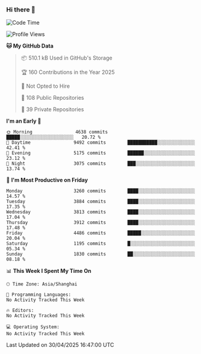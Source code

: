 ### Hi there 👋

<!--
**qbosen/qbosen** is a ✨ _special_ ✨ repository because its `README.md` (this file) appears on your GitHub profile.

Here are some ideas to get you started:

- 🔭 I’m currently working on ...
- 🌱 I’m currently learning ...
- 👯 I’m looking to collaborate on ...
- 🤔 I’m looking for help with ...
- 💬 Ask me about ...
- 📫 How to reach me: ...
- 😄 Pronouns: ...
- ⚡ Fun fact: ...
-->

<!--START_SECTION:waka-->
![Code Time](http://img.shields.io/badge/Code%20Time-2%2C111%20hrs%2036%20mins-blue)

![Profile Views](http://img.shields.io/badge/Profile%20Views-0-blue)

**🐱 My GitHub Data** 

> 📦 510.1 kB Used in GitHub's Storage 
 > 
> 🏆 160 Contributions in the Year 2025
 > 
> 🚫 Not Opted to Hire
 > 
> 📜 108 Public Repositories 
 > 
> 🔑 39 Private Repositories 
 > 
**I'm an Early 🐤** 

```text
🌞 Morning                4638 commits        █████░░░░░░░░░░░░░░░░░░░░   20.72 % 
🌆 Daytime                9492 commits        ███████████░░░░░░░░░░░░░░   42.41 % 
🌃 Evening                5175 commits        ██████░░░░░░░░░░░░░░░░░░░   23.12 % 
🌙 Night                  3075 commits        ███░░░░░░░░░░░░░░░░░░░░░░   13.74 % 
```
📅 **I'm Most Productive on Friday** 

```text
Monday                   3260 commits        ████░░░░░░░░░░░░░░░░░░░░░   14.57 % 
Tuesday                  3884 commits        ████░░░░░░░░░░░░░░░░░░░░░   17.35 % 
Wednesday                3813 commits        ████░░░░░░░░░░░░░░░░░░░░░   17.04 % 
Thursday                 3912 commits        ████░░░░░░░░░░░░░░░░░░░░░   17.48 % 
Friday                   4486 commits        █████░░░░░░░░░░░░░░░░░░░░   20.04 % 
Saturday                 1195 commits        █░░░░░░░░░░░░░░░░░░░░░░░░   05.34 % 
Sunday                   1830 commits        ██░░░░░░░░░░░░░░░░░░░░░░░   08.18 % 
```


📊 **This Week I Spent My Time On** 

```text
🕑︎ Time Zone: Asia/Shanghai

💬 Programming Languages: 
No Activity Tracked This Week

🔥 Editors: 
No Activity Tracked This Week

💻 Operating System: 
No Activity Tracked This Week
```


 Last Updated on 30/04/2025 16:47:00 UTC
<!--END_SECTION:waka-->
